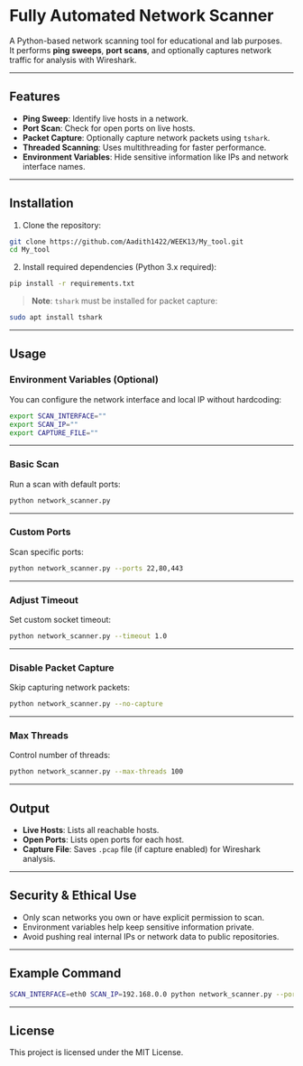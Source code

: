 
# Fully Automated Network Scanner

A Python-based network scanning tool for educational and lab purposes.  
It performs **ping sweeps**, **port scans**, and optionally captures network traffic for analysis with Wireshark.

---

## Features

- **Ping Sweep**: Identify live hosts in a network.
- **Port Scan**: Check for open ports on live hosts.
- **Packet Capture**: Optionally capture network packets using `tshark`.
- **Threaded Scanning**: Uses multithreading for faster performance.
- **Environment Variables**: Hide sensitive information like IPs and network interface names.

---

## Installation

1. Clone the repository:

```bash
git clone https://github.com/Aadith1422/WEEK13/My_tool.git
cd My_tool
```

2. Install required dependencies (Python 3.x required):

```bash
pip install -r requirements.txt
```

> **Note**: `tshark` must be installed for packet capture:

```bash
sudo apt install tshark
```

---

## Usage

### Environment Variables (Optional)

You can configure the network interface and local IP without hardcoding:

```bash
export SCAN_INTERFACE=""
export SCAN_IP=""
export CAPTURE_FILE=""
```

---

### Basic Scan

Run a scan with default ports:

```bash
python network_scanner.py
```

---

### Custom Ports

Scan specific ports:

```bash
python network_scanner.py --ports 22,80,443
```

---

### Adjust Timeout

Set custom socket timeout:

```bash
python network_scanner.py --timeout 1.0
```

---

### Disable Packet Capture

Skip capturing network packets:

```bash
python network_scanner.py --no-capture
```

---

### Max Threads

Control number of threads:

```bash
python network_scanner.py --max-threads 100
```

---

## Output

- **Live Hosts**: Lists all reachable hosts.
- **Open Ports**: Lists open ports for each host.
- **Capture File**: Saves `.pcap` file (if capture enabled) for Wireshark analysis.

---

## Security & Ethical Use

- Only scan networks you own or have explicit permission to scan.
- Environment variables help keep sensitive information private.
- Avoid pushing real internal IPs or network data to public repositories.

---

## Example Command

```bash
SCAN_INTERFACE=eth0 SCAN_IP=192.168.0.0 python network_scanner.py --ports 22,80,443 --timeout 0.5
```

---

## License

This project is licensed under the MIT License.